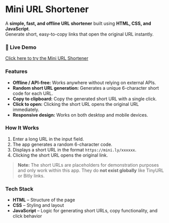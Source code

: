 # Mini URL Shortener

A **simple, fast, and offline URL shortener** built using **HTML, CSS, and JavaScript**.  
Generate short, easy-to-copy links that open the original URL instantly.  

### 🔗 Live Demo

[Click here to try the Mini URL Shortener](https://miniurlshortener-kcwqui30q-bhargavidovas-projects.vercel.app)

### Features

- **Offline / API-free:** Works anywhere without relying on external APIs.  
- **Random short URL generation:** Generates a unique 6-character short code for each URL.  
- **Copy to clipboard:** Copy the generated short URL with a single click.  
- **Click to open:** Clicking the short URL opens the original URL immediately.  
- **Responsive design:** Works on both desktop and mobile devices.  

### How It Works

1. Enter a long URL in the input field.  
2. The app generates a random 6-character code.  
3. Displays a short URL in the format `https://mini.ly/xxxxxx`.  
4. Clicking the short URL opens the original link.  

> **Note:** The short URLs are placeholders for demonstration purposes and only work within this app. They do **not exist globally** like TinyURL or Bitly links.  

### Tech Stack

- **HTML** – Structure of the page  
- **CSS** – Styling and layout  
- **JavaScript** – Logic for generating short URLs, copy functionality, and click behavior  
